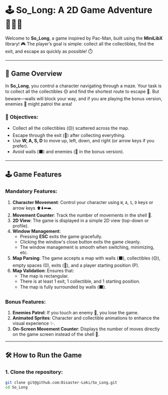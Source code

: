 # 🕹️ So_Long: A 2D Game Adventure 🏃‍♂️💨

Welcome to **So_Long**, a game inspired by Pac-Man, built using the **MiniLibX** library! 🎮 The player’s goal is simple: collect all the collectibles, find the exit, and escape as quickly as possible! ⏱️

---

## 🚀 Game Overview

In **So_Long**, you control a character navigating through a maze. Your task is to collect all the collectibles 🟡 and find the shortest route to escape 🚪. But beware—walls will block your way, and if you are playing the bonus version, enemies 👾 might patrol the area!

### 🎯 Objectives:
- Collect all the collectibles (🟡) scattered across the map.
- Escape through the exit (🚪) after collecting everything.
- Use **W, A, S, D** to move up, left, down, and right (or arrow keys if you prefer).
- Avoid walls (⬛) and enemies (👾 in the bonus version).

---

## 🕹️ Game Features

### Mandatory Features:
1. **Character Movement**: Control your character using `W`, `A`, `S`, `D` keys or arrow keys ⬆️⬇️⬅️➡️.
2. **Movement Counter**: Track the number of movements in the shell 🧮.
3. **2D View**: The game is displayed in a simple 2D view (top-down or profile).
4. **Window Management**: 
   - Pressing **ESC** exits the game gracefully.
   - Clicking the window's close button exits the game cleanly.
   - The window management is smooth when switching, minimizing, etc.
5. **Map Parsing**: The game accepts a map with walls (⬛), collectibles (🟡), empty spaces (0), exits (🚪), and a player starting position (P).
6. **Map Validation**: Ensures that:
   - The map is rectangular.
   - There is at least 1 exit, 1 collectible, and 1 starting position.
   - The map is fully surrounded by walls (⬛).

### Bonus Features:
1. **Enemies Patrol**: If you touch an enemy 👾, you lose the game.
2. **Animated Sprites**: Character and collectible animations to enhance the visual experience ✨.
3. **On-Screen Movement Counter**: Displays the number of moves directly on the game screen instead of the shell 🧮.

---

## 🛠️ How to Run the Game

### 1. Clone the repository:
```bash
git clone git@github.com:Disaster-Loki/So_Long.git
cd So_Long

